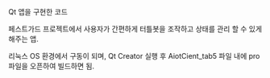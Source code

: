 Qt 앱을 구현한 코드

페스트가드 프로젝트에서 사용자가 간편하게 터틀봇을 조작하고 상태를 관리 할 수 있게 해주는 앱.

리눅스 OS 환경에서 구동이 되며, Qt Creator 실행 후 AiotCient_tab5 파일 내에 pro파일을 오픈하여 빌드하면 됨.
